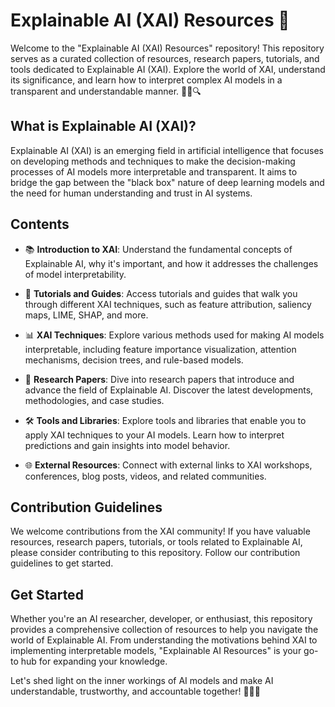 # Explainable AI (XAI) Resources :mag_right:

Welcome to the "Explainable AI (XAI) Resources" repository! This repository serves as a curated collection of resources, research papers, tutorials, and tools dedicated to Explainable AI (XAI). Explore the world of XAI, understand its significance, and learn how to interpret complex AI models in a transparent and understandable manner. 🕵️‍♂️🔍

## What is Explainable AI (XAI)?

Explainable AI (XAI) is an emerging field in artificial intelligence that focuses on developing methods and techniques to make the decision-making processes of AI models more interpretable and transparent. It aims to bridge the gap between the "black box" nature of deep learning models and the need for human understanding and trust in AI systems.

## Contents

- 📚 **Introduction to XAI**: Understand the fundamental concepts of Explainable AI, why it's important, and how it addresses the challenges of model interpretability.

- 📝 **Tutorials and Guides**: Access tutorials and guides that walk you through different XAI techniques, such as feature attribution, saliency maps, LIME, SHAP, and more.

- 📊 **XAI Techniques**: Explore various methods used for making AI models interpretable, including feature importance visualization, attention mechanisms, decision trees, and rule-based models.

- 📑 **Research Papers**: Dive into research papers that introduce and advance the field of Explainable AI. Discover the latest developments, methodologies, and case studies.

- 🛠️ **Tools and Libraries**: Explore tools and libraries that enable you to apply XAI techniques to your AI models. Learn how to interpret predictions and gain insights into model behavior.

- 🌐 **External Resources**: Connect with external links to XAI workshops, conferences, blog posts, videos, and related communities.

## Contribution Guidelines

We welcome contributions from the XAI community! If you have valuable resources, research papers, tutorials, or tools related to Explainable AI, please consider contributing to this repository. Follow our contribution guidelines to get started.

## Get Started

Whether you're an AI researcher, developer, or enthusiast, this repository provides a comprehensive collection of resources to help you navigate the world of Explainable AI. From understanding the motivations behind XAI to implementing interpretable models, "Explainable AI Resources" is your go-to hub for expanding your knowledge.

Let's shed light on the inner workings of AI models and make AI understandable, trustworthy, and accountable together! 🌟🧠🤖

